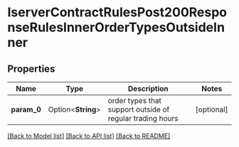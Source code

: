 # IserverContractRulesPost200ResponseRulesInnerOrderTypesOutsideInner

## Properties

Name | Type | Description | Notes
------------ | ------------- | ------------- | -------------
**param_0** | Option<**String**> | order types that support outside of regular trading hours | [optional]

[[Back to Model list]](../README.md#documentation-for-models) [[Back to API list]](../README.md#documentation-for-api-endpoints) [[Back to README]](../README.md)


